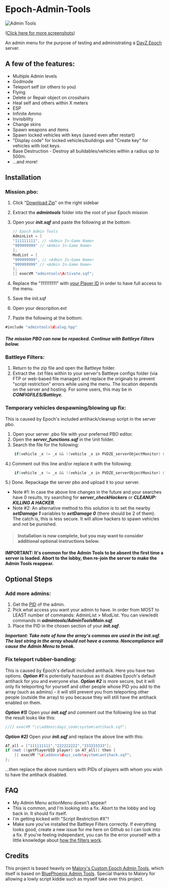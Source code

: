 Epoch-Admin-Tools
=================

![Admin Tools](http://i.imgur.com/dzX5Uhh.png)

([Click here for more screenshots](http://imgur.com/a/RH4cx#0))

An admin menu for the purpose of testing and administrating a [DayZ Epoch](https://github.com/vbawol/DayZ-Epoch) server. 

## A few of the features:
* Multiple Admin levels
* Godmode
* Teleport self (or others to you)
* Flying
* Delete or Repair object on crosshairs
* Heal self and others within X meters
* ESP
* Infinite Ammo
* Invisibility
* Change skins
* Spawn weapons and items
* Spawn locked vehicles with keys (saved even after restart)
* "Display code" for locked vehicles/buildings and "Create key" for vehicles with lost keys.
* Base Destruction - Destroy all buildables/vehicles within a radius up to 500m.
* ...and more!

## Installation

### Mission.pbo:
1. Click "[Download Zip](https://github.com/gregariousjb/Epoch-Admin-Tools/archive/master.zip)" on the right sidebar
2. Extract the ***admintools*** folder into the root of your Epoch mission
3. Open your ***init.sqf*** and paste the following at the bottom:

    ~~~~java
    // Epoch Admin Tools
    AdminList = [
    "111111111", // <Admin In-Game Name>
    "999999999" // <Admin In-Game Name>
    ];
    ModList = [
    "999999999", // <Admin In-Game Name>
    "999999999" // <Admin In-Game Name>
    ];
    [] execVM "admintools\Activate.sqf";
    ~~~~
    
4. Replace the "111111111" with [your Player ID](http://i48.tinypic.com/2isxjkz.png) in order to have full access to the menu.
5. Save the init.sqf
6. Open your description.ext
7. Paste the following at the bottom:

~~~~java
#include "admintools\dialog.hpp"
~~~~

##### The mission PBO can now be repacked. Continue with ***Battleye Filters*** below.

### Battleye Filters:
1. Return to the zip file and open the Battleye folder.
2. Extract the .txt files within to your server's Battleye configs folder (via FTP or web-based file manager) and replace the originals to prevent "script restriction" errors while using the menu. The location depends on the server and hosting. For some users, this may be in ***CONFIGFILES/Battleye***.


### Temporary vehicles despawning/blowing up fix:
This is caused by Epoch's included antihack/cleanup script in the server pbo.

1. Open your server .pbo file with your preferred PBO editor.
2. Open the ***server_functions.sqf*** in the \init folder.
3. Search the file for the following:

~~~~java
    if(vehicle _x != _x && !(vehicle _x in PVDZE_serverObjectMonitor) && (isPlayer _x)  && !((typeOf vehicle _x) in DZE_safeVehicle)) then {
~~~~
    
4.) Comment out this line and/or replace it with the following:

~~~~java
    if(vehicle _x != _x && !(vehicle _x in PVDZE_serverObjectMonitor) && (isPlayer _x)  && !((typeOf vehicle _x) in DZE_safeVehicle) && (vehicle _x getVariable ["MalSar",0] !=1)) then {
~~~~

5.) Done. Repackage the server pbo and upload it to your server. 

* Note #1: In case the above line changes in the future and your searches have 0 results, try searching for ***server_checkHackers*** or ***CLEANUP: KILLING A HACKER***.
* Note #2: An alternative method to this solution is to set the nearby ***setDamage 1*** variables to ***setDamage 0*** (there should be 2 of them). The catch is, this is less secure. It will allow hackers to spawn vehicles and not be punished.

> #### Installation is now complete, but you may want to consider additional optional instructions below. 
#### IMPORTANT: It's common for the Admin Tools to be absent the first time a server is loaded. Abort to the lobby, then re-join the server to make the Admin Tools reappear.

## Optional Steps

### Add more admins:
1. Get the [PID](http://i48.tinypic.com/2isxjkz.png) of the admin.
2. Pick what access you want your admin to have. In order from MOST to LEAST number of commands: AdminList > ModList. You can view/edit commands in ***admintools/AdminToolsMain.sqf***.
3. Place the PID in the chosen section of your ***init.sqf***. 

***Important: Take note of how the array's commas are used in the init.sqf. The last string in the array should not have a comma. Noncompliance will cause the Admin Menu to break.***


### Fix teleport rubber-banding:
This is caused by Epoch's default included antihack. Here you have two options. ***Option #1*** is potentially hazardous as it disables Epoch's default antihack for you and everyone else. ***Option #2*** is more secure, but it will only fix teleporting for yourself and other people whose PID you add to the array (such as admins) - it will still prevent you from teleporting other people (outside the array) to you because they will still have the antihack enabled on them.

***Option #1)*** Open your ***init.sqf*** and comment out the following line so that the result looks like this:

~~~~java
//[] execVM "\z\addons\dayz_code\system\antihack.sqf";
~~~~

***Option #2)*** Open your ***init.sqf*** and replace the above line with this:

~~~~java
AT_all = ["111111111","222222222","333333333"];
if (not ((getPlayerUID player) in AT_all)) then {
    [] execVM "\z\addons\dayz_code\system\antihack.sqf";
};
~~~~
    
...then replace the above numbers with PIDs of players with whom you wish to have the antihack disabled.


## FAQ
* My Admin Menu actionMenu doesn't appear!
 * This is common, and I'm looking into a fix. Abort to the lobby and log back in. It should fix itself.
* I'm getting kicked with "Script Restriction #X"!
 * Make sure you've installed the Battleye Filters correctly. If everything looks good, create a new issue for me here on Github so I can look into a fix. If you're feeling independant, you can fix the error yourself with a little knowledge about [how the filters work](http://dayz.st/w/Battleye_Filters).

## Credits
This project is based heavily on [Malory's Custom Epoch Admin Tools](https://github.com/iforgotmywhat/Dayz-Epoch-Admin-Tools/), which itself is based on [BluePhoenix Admin Tools](https://github.com/BluePhoenix175/DayZ-Admin-Tools-). Special thanks to Malory for allowing a lowly script kiddie such as myself take over this project.
